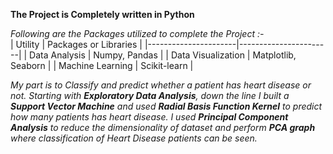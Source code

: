 **The Project is Completely written in Python**<br>

*Following are the Packages utilized to complete the Project :-*<br>
| Utility              | Packages or Libraries            |
|----------------------|-----------------------|
| Data Analysis        | Numpy, Pandas  |
| Data Visualization   | Matplotlib, Seaborn   |
|   Machine Learning     | Scikit-learn          |

*My part is to Classify and predict whether a patient has heart disease or not. Starting with **Exploratory Data Analysis**, down the line I built a **Support Vector Machine** and used **Radial Basis Function Kernel** to predict how many patients has heart disease. I used **Principal Component Analysis** to reduce the dimensionality of dataset and perform **PCA graph** where classification of Heart Disease patients can be seen.*
